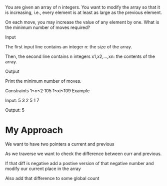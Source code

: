 You are given an array of n integers. You want to modify the array so that it is increasing, i.e., every element is at least as large as the previous element.

On each move, you may increase the value of any element by one. What is the minimum number of moves required?

Input

The first input line contains an integer n: the size of the array.

Then, the second line contains n integers x1,x2,…,xn: the contents of the array.

Output

Print the minimum number of moves.

Constraints
1≤n≤2⋅105
1≤xi≤109
Example

Input:
5
3 2 5 1 7

Output:
5




# My Approach

We want to have two pointers a current and previous

As we traverse we want to check the difference between curr and previous.

If that diff is negative add a postive version of that negative number and modify our current place in the array

Also add that difference to some global count